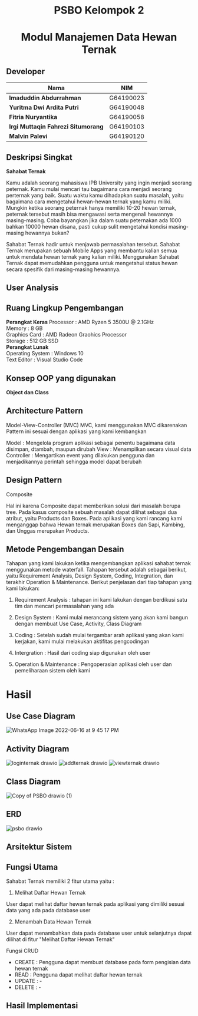 <h1 align="center"> PSBO Kelompok 2 </h1>
<h1 align="center"> Modul Manajemen Data Hewan Ternak </h1>
    
## Developer
|Nama|NIM|
|--|--|
|**Imaduddin Abdurrahman**|G64190023|
|**Yuritma Dwi Ardita Putri**|G64190048|
|**Fitria Nuryantika**|G64190058|
|**Irgi Muttaqin Fahrezi Situmorang**|G64190103|
|**Malvin Palevi**|G64190120|
    
## Deskripsi Singkat
    
**Sahabat Ternak**
    
Kamu adalah seorang mahasiswa IPB University yang ingin menjadi seorang peternak. Kamu mulai mencari tau bagaimana cara menjadi seorang perternak yang baik. Suatu waktu kamu dihadapkan suatu masalah, yaitu bagaimana cara mengetahui hewan-hewan ternak yang kamu miliki. Mungkin ketika seorang peternak hanya memiliki 10-20 hewan ternak, peternak tersebut masih bisa mengawasi serta mengenali hewannya masing-masing. Coba bayangkan jika dalam suatu peternakan ada 1000 bahkan 10000 hewan disana, pasti cukup sulit mengetahui kondisi masing-masing hewannya bukan?
    
Sahabat Ternak hadir untuk menjawab permasalahan tersebut. Sahabat Ternak merupakan sebuah Mobile Apps yang membantu kalian semua untuk mendata hewan ternak yang kalian miliki. Menggunakan Sahabat Ternak dapat memudahkan pengguna untuk mengetahui status hewan secara spesifik dari masing-masing hewannya.

## User Analysis
    
    
## Ruang Lingkup Pengembangan
**Perangkat Keras**
Processor           : AMD Ryzen 5 3500U @ 2.1GHz <br>
Memory              : 8 GB <br>
Graphics Card       : AMD Radeon Graohics Processor <br>
Storage             : 512 GB SSD <br>
**Perangkat Lunak**<br>
Operating System    : Windows 10 <br>
Text Editor		    : Visual Studio Code <br>

## Konsep OOP yang digunakan
**Object dan Class**

## Architecture Pattern

Model-View-Controller (MVC)
MVC, kami menggunakan MVC dikarenakan Pattern ini sesuai dengan aplikasi yang kami kembangkan

Model : Mengelola program aplikasi sebagai penentu bagaimana data disimpan, dtambah, maupun dirubah
View : Menampilkan secara visual data
Controller : Mengartikan event yang dilakukan pengguna dan menjadikannya perintah sehingga model dapat berubah

## Design Pattern

Composite

Hal ini karena Composite dapat memberikan solusi dari masalah berupa tree. Pada kasus composite sebuah masalah dapat dilihat sebagai dua atribut, yaitu Products dan Boxes. Pada aplikasi yang kami rancang kami menganggap bahwa Hewan ternak merupakan Boxes dan Sapi, Kambing, dan Unggas merupakan Products.

## Metode Pengembangan Desain

Tahapan yang kami lakukan ketika mengembangkan aplikasi sahabat ternak menggunakan metode waterfall. Tahapan tersebut adalah sebagai berikut, yaitu Requirement Analysis, Design System, Coding, Integration, dan terakhir Operation & Maintenance. Berikut penjelasan dari tiap tahapan yang kami lakukan: 

1. Requirement Analysis : tahapan ini kami lakukan dengan berdikusi satu tim dan mencari permasalahan yang ada

2. Design System : Kami mulai merancang sistem yang akan kami bangun dengan membuat Use Case, Activity, Class Diagram

3. Coding : Setelah sudah mulai tergambar arah aplikasi yang akan kami kerjakan, kami mulai melakukan aktifitas pengcodingan

4. Intergration : Hasil dari coding siap digunakan oleh user

5. Operation & Maintenance : Pengoperasian aplikasi oleh user dan pemeliharaan sistem oleh kami

# Hasil 

## Use Case Diagram

![WhatsApp Image 2022-06-16 at 9 45 17 PM](https://user-images.githubusercontent.com/63392797/174346840-2c896b51-ad6d-4339-8c21-fc3c5a980cb4.jpeg)

## Activity Diagram

![loginternak drawio](https://user-images.githubusercontent.com/80470248/173869190-4504c444-c788-428c-8fdc-df47a1c93453.png)
![addternak drawio](https://user-images.githubusercontent.com/80470248/173869323-aff5a80a-2b30-4dbf-a2a3-ddbfcd7383fe.png)
![viewternak drawio](https://user-images.githubusercontent.com/80470248/173868929-c1c10de6-989c-4817-927f-0fd5bf653181.png)

## Class Diagram

![Copy of PSBO drawio (1)](https://user-images.githubusercontent.com/63392797/174351207-40c3da1b-3d92-44dc-be30-edee13da6cad.png)

## ERD

![psbo drawio](https://user-images.githubusercontent.com/55616308/174269793-03852bd8-8b01-4768-82a8-d311243d62ad.png)

## Arsitektur Sistem

## Fungsi Utama

Sahabat Ternak memiliki 2 fitur utama yaitu :
1. Melihat Daftar Hewan Ternak

User dapat melihat daftar hewan ternak pada aplikasi yang dimiliki sesuai data yang ada pada database user

2. Menambah Data Hewan Ternak

User dapat menambahkan data pada database user untuk selanjutnya dapat dilihat di fitur "Melihat Daftar Hewan Ternak"

Fungsi CRUD

- CREATE    : Pengguna dapat membuat database pada form pengisian data hewan ternak
- READ      : Pengguna dapat melihat daftar hewan ternak
- UPDATE    : -
- DELETE    : -


## Hasil Implementasi

